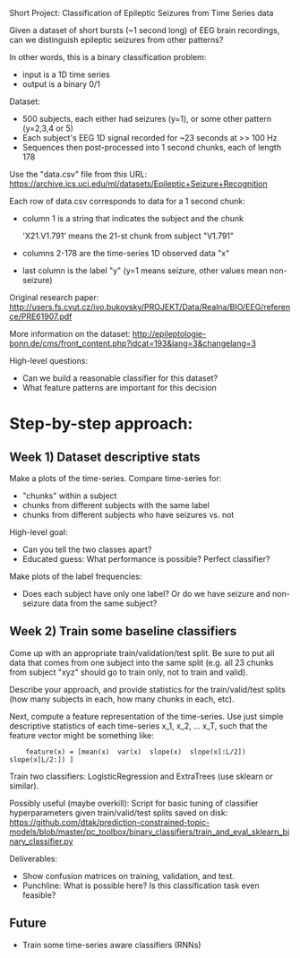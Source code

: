 Short Project: Classification of Epileptic Seizures from Time Series data

Given a dataset of short bursts (~1 second long) of EEG brain recordings, can we distinguish epileptic seizures from other patterns?

In other words, this is a binary classification problem:
* input is a 1D time series
* output is a binary 0/1

Dataset:

* 500 subjects, each either had seizures (y=1), or some other pattern (y=2,3,4 or 5)
* Each subject's EEG 1D signal recorded for ~23 seconds at >> 100 Hz
* Sequences then post-processed into 1 second chunks, each of length 178

Use the "data.csv" file from this URL: https://archive.ics.uci.edu/ml/datasets/Epileptic+Seizure+Recognition

Each row of data.csv corresponds to data for a 1 second chunk:
* column 1 is a string that indicates the subject and the chunk

    'X21.V1.791' means the 21-st chunk from subject "V1.791"

* columns 2-178 are the time-series 1D observed data "x"
* last column is the label "y" (y=1 means seizure, other values mean non-seizure)

Original research paper: http://users.fs.cvut.cz/ivo.bukovsky/PROJEKT/Data/Realna/BIO/EEG/reference/PRE61907.pdf

More information on the dataset:
http://epileptologie-bonn.de/cms/front_content.php?idcat=193&lang=3&changelang=3


High-level questions:

* Can we build a reasonable classifier for this dataset?
* What feature patterns are important for this decision

# Step-by-step approach:

## Week 1) Dataset descriptive stats

Make a plots of the time-series. Compare time-series for:

* "chunks" within a subject 
* chunks from different subjects with the same label
* chunks from different subjects who have seizures vs. not

High-level goal:

* Can you tell the two classes apart? 
* Educated guess: What performance is possible? Perfect classifier?

Make plots of the label frequencies:

* Does each subject have only one label? Or do we have seizure and non-seizure data from the same subject?

## Week 2) Train some baseline classifiers

Come up with an appropriate train/validation/test split. Be sure to put all data that comes from one subject into the same split (e.g. all 23 chunks from subject "xyz" should go to train only, not to train and valid).

Describe your approach, and provide statistics for the train/valid/test splits (how many subjects in each, how many chunks in each, etc).

Next, compute a feature representation of the time-series. Use just simple descriptive statistics of each time-series x_1, x_2, ... x_T, such that the feature vector might be something like:

```
    feature(x) = [mean(x)  var(x)  slope(x)  slope(x[:L/2]) slope(x[L/2:]) ]
```

Train two classifiers: LogisticRegression and ExtraTrees (use sklearn or similar). 

Possibly useful (maybe overkill): Script for basic tuning of classifier hyperparameters given train/valid/test splits saved on disk:
https://github.com/dtak/prediction-constrained-topic-models/blob/master/pc_toolbox/binary_classifiers/train_and_eval_sklearn_binary_classifier.py

Deliverables:

* Show confusion matrices on training, validation, and test.
* Punchline: What is possible here? Is this classification task even feasible?

## Future

* Train some time-series aware classifiers (RNNs)
